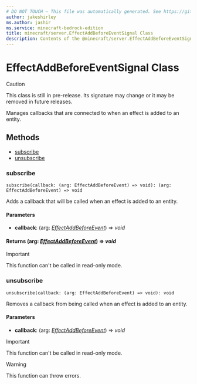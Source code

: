 ```yaml
---
# DO NOT TOUCH — This file was automatically generated. See https://github.com/mojang/minecraftapidocsgenerator to modify descriptions, examples, etc.
author: jakeshirley
ms.author: jashir
ms.service: minecraft-bedrock-edition
title: minecraft/server.EffectAddBeforeEventSignal Class
description: Contents of the @minecraft/server.EffectAddBeforeEventSignal class.
---
```

# EffectAddBeforeEventSignal Class

> [!CAUTION]
> This class is still in pre-release.  Its signature may change or it may be removed in future releases.

Manages callbacks that are connected to when an effect is added to an entity.

## Methods
- [subscribe](#subscribe)
- [unsubscribe](#unsubscribe)

### **subscribe**
`
subscribe(callback: (arg: EffectAddBeforeEvent) => void): (arg: EffectAddBeforeEvent) => void
`

Adds a callback that will be called when an effect is added to an entity.

#### **Parameters**
- **callback**: (arg: [*EffectAddBeforeEvent*](EffectAddBeforeEvent.md)) => *void*

#### **Returns** (arg: [*EffectAddBeforeEvent*](EffectAddBeforeEvent.md)) => *void*

> [!IMPORTANT]
> This function can't be called in read-only mode.

### **unsubscribe**
`
unsubscribe(callback: (arg: EffectAddBeforeEvent) => void): void
`

Removes a callback from being called when an effect is added to an entity.

#### **Parameters**
- **callback**: (arg: [*EffectAddBeforeEvent*](EffectAddBeforeEvent.md)) => *void*

> [!IMPORTANT]
> This function can't be called in read-only mode.

> [!WARNING]
> This function can throw errors.
